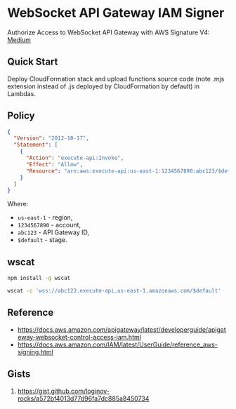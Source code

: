 # WebSocket API Gateway IAM Signer

Authorize Access to WebSocket API Gateway with AWS Signature V4: [Medium](https://loginov-rocks.medium.com/authorize-access-to-websocket-api-gateway-with-aws-signature-v4-f7e6b0e39f0a)

## Quick Start

Deploy CloudFormation stack and upload functions source code (note .mjs extension instead of .js deployed by
CloudFormation by default) in Lambdas.

## Policy

```json
{
  "Version": "2012-10-17",
  "Statement": [
    {
      "Action": "execute-api:Invoke",
      "Effect": "Allow",
      "Resource": "arn:aws:execute-api:us-east-1:1234567890:abc123/$default/*"
    }
  ]
}
```

Where:

* `us-east-1` - region,
* `1234567890` - account,
* `abc123` - API Gateway ID,
* `$default` - stage.

## wscat

```sh
npm install -g wscat
```

```sh
wscat -c 'wss://abc123.execute-api.us-east-1.amazonaws.com/$default'
```

## Reference

* https://docs.aws.amazon.com/apigateway/latest/developerguide/apigateway-websocket-control-access-iam.html
* https://docs.aws.amazon.com/IAM/latest/UserGuide/reference_aws-signing.html

## Gists

1. https://gist.github.com/loginov-rocks/a572bf4013d77d96fa7dc885a8450734

